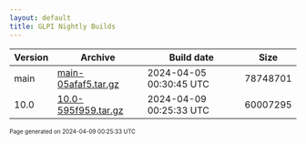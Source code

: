 ```yaml
---
layout: default
title: GLPI Nightly Builds
---
```


Version|Archive|Build date|Size
---|---|---|---
main|[main-05afaf5.tar.gz](main-05afaf5.tar.gz)|2024-04-05 00:30:45 UTC|78748701
10.0|[10.0-595f959.tar.gz](10.0-595f959.tar.gz)|2024-04-09 00:25:33 UTC|60007295

<font size="1">Page generated on 2024-04-09 00:25:33 UTC</font>
